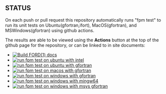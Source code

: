 ## STATUS

On each push or pull request this repository automatically runs "fpm
test" to run its unit tests on Ubuntu(gfortran,ifort), MacOS(gfortran),
and MSWindows(gfortran) using github actions.

The results are able to be viewed using the **Actions** button at the
top of the github page for the repository, or can be linked to in site
documents:

+ [![Build FORD(1) docs](https://github.com/urbanjost/odepack/actions/workflows/deploy_api_docs.yml/badge.svg)](https://github.com/urbanjost/odepack/actions/workflows/deploy_api_docs.yml)
+ [![run fpm test on ubuntu with intel](https://github.com/urbanjost/odepack/actions/workflows/test_intel_ubuntu.yml/badge.svg)](https://github.com/urbanjost/odepack/actions/workflows/test_intel_ubuntu.yml)
+ [![run fpm test on ubuntu with gfortran](https://github.com/urbanjost/odepack/actions/workflows/test_gfortran_ubuntu.yml/badge.svg)](https://github.com/urbanjost/odepack/actions/workflows/test_gfortran_ubuntu.yml)
+ [![run fpm test on macos with gfortran](https://github.com/urbanjost/odepack/actions/workflows/test_gfortran_macos.yml/badge.svg)](https://github.com/urbanjost/odepack/actions/workflows/test_gfortran_macos.yml)
+ [![run fpm test on windows with gfortran](https://github.com/urbanjost/odepack/actions/workflows/test_gfortran_windows.yml/badge.svg)](https://github.com/urbanjost/odepack/actions/workflows/test_gfortran_windows.yml)
+ [![run fpm test on windows with mingw64 ](https://github.com/urbanjost/odepack/actions/workflows/test_gfortran_mingw64_windows.yml/badge.svg)](https://github.com/urbanjost/odepack/actions/workflows/test_gfortran_mingw64_windows.yml)
+ [![run fpm test on windows with msys gfortran](https://github.com/urbanjost/odepack/actions/workflows/test_gfortran_msys_windows.yml/badge.svg)](https://github.com/urbanjost/odepack/actions/workflows/test_gfortran_msys_windows.yml)
